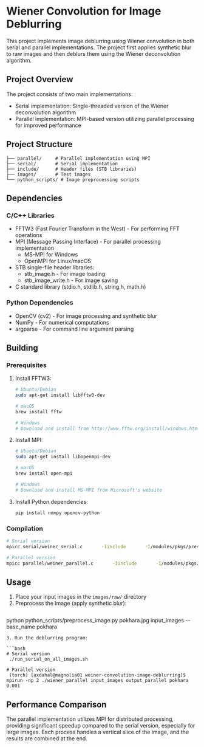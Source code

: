# Wiener Convolution for Image Deblurring

This project implements image deblurring using Wiener convolution in both serial and parallel implementations. The project first applies synthetic blur to raw images and then deblurs them using the Wiener deconvolution algorithm.

## Project Overview

The project consists of two main implementations:

- Serial implementation: Single-threaded version of the Wiener deconvolution algorithm
- Parallel implementation: MPI-based version utilizing parallel processing for improved performance

## Project Structure

```
├── parallel/     # Parallel implementation using MPI
├── serial/       # Serial implementation
├── include/      # Header files (STB libraries)
├── images/       # Test images
└── python_scripts/ # Image preprocessing scripts
```

## Dependencies

### C/C++ Libraries

- FFTW3 (Fast Fourier Transform in the West) - For performing FFT operations
- MPI (Message Passing Interface) - For parallel processing implementation
  - MS-MPI for Windows
  - OpenMPI for Linux/macOS
- STB single-file header libraries:
  - stb_image.h - For image loading
  - stb_image_write.h - For image saving
- C standard library (stdio.h, stdlib.h, string.h, math.h)

### Python Dependencies

- OpenCV (cv2) - For image processing and synthetic blur
- NumPy - For numerical computations
- argparse - For command line argument parsing

## Building

### Prerequisites

1. Install FFTW3:

   ```bash
   # Ubuntu/Debian
   sudo apt-get install libfftw3-dev

   # macOS
   brew install fftw

   # Windows
   # Download and install from http://www.fftw.org/install/windows.html
   ```

2. Install MPI:

   ```bash
   # Ubuntu/Debian
   sudo apt-get install libopenmpi-dev

   # macOS
   brew install open-mpi

   # Windows
   # Download and install MS-MPI from Microsoft's website
   ```

3. Install Python dependencies:
   ```bash
   pip install numpy opencv-python
   ```

### Compilation

```bash
# Serial version
mpicc serial/weiner_serial.c       -Iinclude       -I/modules/pkgs/prev/fftw/3.3.6/openmpi-gcc/4.0.5/include       -L/modules/pkgs/prev/fftw/3.3.6/openmpi-gcc/4.0.5/lib       -lfftw3 -lm       -o wiener_serial_mpi

# Parallel version
mpicc parallel/weiner_parallel.c       -Iinclude       -I/modules/pkgs/prev/fftw/3.3.6/openmpi-gcc/4.0.5/include       -L/modules/pkgs/prev/fftw/3.3.6/openmpi-gcc/4.0.5/lib       -lfftw3 -lm       -o wiener_parallel
```

## Usage

1. Place your input images in the `images/raw/` directory
2. Preprocess the image (apply synthetic blur):
   ```bash
python python_scripts/preprocess_image.py pokhara.jpg input_images --base_name pokhara
   ```
3. Run the deblurring program:

   ```bash
   # Serial version
    ./run_serial_on_all_images.sh

   # Parallel version
    (torch) [axdahal@magnolia01 weiner-convolution-image-deblurring]$ mpirun -np 2 ./wiener_parallel input_images output_parallel pokhara 0.001
   ```

## Performance Comparison

The parallel implementation utilizes MPI for distributed processing, providing significant speedup compared to the serial version, especially for large images. Each process handles a vertical slice of the image, and the results are combined at the end.
